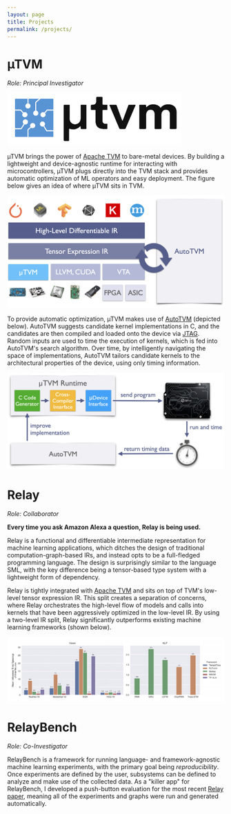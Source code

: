 ```yaml
---
layout: page
title: Projects
permalink: /projects/
---
```


<!-- Both projects listed below are a part of the <a href="https://github.com/dmlc/tvm">Apache TVM</a> project. -->

# µTVM
_Role: Principal Investigator_

![microtvm-logo](/images/microtvm-logo.png)

µTVM brings the power of [Apache
TVM](https://github.com/apache/incubator-tvm) to bare-metal devices. By
building a lightweight and device-agnostic runtime for interacting with
microcontrollers, µTVM plugs directly into the TVM stack and provides
automatic optimization of ML operators and easy deployment. The figure below
gives an idea of where µTVM sits in TVM.

<!-- TODO: use image resize proxy once images are uploaded to github -->
<!-- <img src="http://images.weserv.nl/?url=www.yourdomain.com{{ page.image }}&w=200&h=200&output=jpg&q=65" /> -->
![microtvm-tvm-stack](/images/microtvm-tvm-stack.png)

To provide automatic optimization, µTVM makes use of
[AutoTVM](https://arxiv.org/abs/1805.08166) (depicted below). AutoTVM
suggests candidate kernel implementations in C, and the candidates are then
compiled and loaded onto the device via
[JTAG](https://en.wikipedia.org/wiki/JTAG). Random inputs are used to time
the execution of kernels, which is fed into AutoTVM's search algorithm. Over
time, by intelligently navigating the space of implementations, AutoTVM
tailors candidate kernels to the architectural properties of the device,
using only timing information.

![microtvm-autotvm-overview](/images/microtvm-autotvm-overview.png)

# Relay
_Role: Collaborator_

<b>Every time you ask Amazon Alexa a question, Relay is being used.</b>

Relay is a functional and differentiable intermediate representation for
machine learning applications, which ditches the design of traditional
computation-graph-based IRs, and instead opts to be a full-fledged
programming language. The design is surprisingly similar to the language SML,
with the key difference being a tensor-based type system with a lightweight
form of dependency.

Relay is tightly integrated with [Apache TVM](https://github.com/apache/incubator-tvm)
and sits on top of TVM's low-level tensor expression IR. This split creates a
separation of concerns, where Relay orchestrates the high-level flow of
models and calls into kernels that have been aggressively optimized in the
low-level IR. By using a two-level IR split, Relay significantly outperforms
existing machine learning frameworks (shown below).

<!-- TODO: Replace "InterNeuron" with "Relay" -->
![relay-wins-lmao](/images/relay-wins-lmao.png)

# RelayBench
_Role: Co-Investigator_

RelayBench is a framework for running language- and framework-agnostic
machine learning experiments, with the primary goal being *reproducibility*.
Once experiments are defined by the user, subsystems can be defined to
analyze and make use of the collected data. As a "killer app" for RelayBench,
I developed a push-button evaluation for the most recent [Relay
paper](https://arxiv.org/abs/1904.08368), meaning all of the experiments
and graphs were run and generated automatically.
